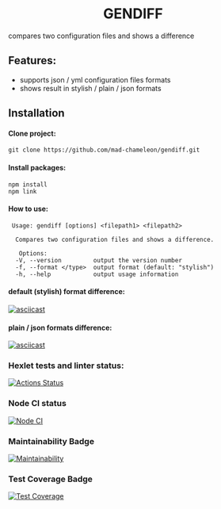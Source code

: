 <h1 align="center"> GENDIFF </h1>

compares two configuration files and shows a difference

## Features:
- supports json / yml configuration files formats
- shows result in stylish / plain / json formats

## Installation

#### Clone project:
```
git clone https://github.com/mad-chameleon/gendiff.git
```

#### Install packages:
```
npm install
npm link
```
#### How to use:
```
 Usage: gendiff [options] <filepath1> <filepath2>

  Compares two configuration files and shows a difference.

   Options:
  -V, --version         output the version number
  -f, --format </type>  output format (default: "stylish")
  -h, --help            output usage information
   ```
#### default (stylish) format difference:
[![asciicast](https://asciinema.org/a/ydB9IQJ18OSro1Nr9he1ZhFt9.svg)](https://asciinema.org/a/ydB9IQJ18OSro1Nr9he1ZhFt9)

#### plain / json formats difference:
[![asciicast](https://asciinema.org/a/w83hv23o2pCOL43iM0zhesO7m.svg)](https://asciinema.org/a/w83hv23o2pCOL43iM0zhesO7m)

### Hexlet tests and linter status:
[![Actions Status](https://github.com/Heaven-Tonight/frontend-project-46/actions/workflows/hexlet-check.yml/badge.svg)](https://github.com/Heaven-Tonight/frontend-project-46/actions)

### Node CI status
[![Node CI](https://github.com/Heaven-Tonight/frontend-project-46/actions/workflows/nodejs.yml/badge.svg)](https://github.com/Heaven-Tonight/frontend-project-46/actions/workflows/nodejs.yml)

### Maintainability Badge
[![Maintainability](https://api.codeclimate.com/v1/badges/594249eb55bb6f34cb7e/maintainability)](https://codeclimate.com/github/Heaven-Tonight/frontend-project-46/maintainability)

### Test Coverage Badge
[![Test Coverage](https://api.codeclimate.com/v1/badges/594249eb55bb6f34cb7e/test_coverage)](https://codeclimate.com/github/Heaven-Tonight/frontend-project-46/test_coverage)

